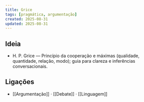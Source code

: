 ```yaml
---
title: Grice
tags: [pragmática, argumentação]
created: 2025-08-31
updated: 2025-08-31
---
```


## Ideia
- H. P. Grice — Princípio da cooperação e máximas (qualidade, quantidade, relação, modo); guia para clareza e inferências conversacionais.

## Ligações
- [[Argumentação]] · [[Debate]] · [[Linguagem]]

